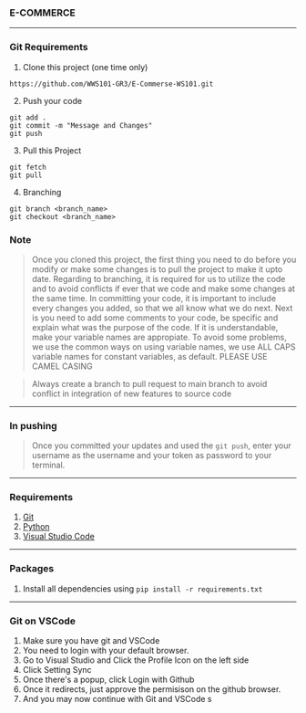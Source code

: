 ### E-COMMERCE

---
### Git Requirements
1. Clone this project (one time only)
```
https://github.com/WWS101-GR3/E-Commerse-WS101.git
```

2. Push your code
```
git add .
git commit -m "Message and Changes"
git push
```

3. Pull this Project
```
git fetch
git pull
```

4. Branching
```
git branch <branch_name>
git checkout <branch_name>
```


### Note
> Once you cloned this project, the first thing you need to do before you modify or make some changes is to pull the project to make it upto date.
Regarding to branching, it is required for us to utilize the code and to avoid conflicts if ever that we code and make some changes at the same time. In committing your code, it is
important to include every changes you added, so that we all know what we do next.
Next is you need to add some comments to your code, be specific and explain what was the purpose of the code. If it is understandable, make your variable names are appropiate.
To avoid some problems, we use the common ways on using variable names, we use ALL CAPS variable names for constant variables, as default. PLEASE USE CAMEL CASING

> Always create a branch to pull request to main branch to avoid conflict in integration of new features to source code

---
### In pushing
> Once you committed your updates and used the `git push`, enter your username as the username and your token as password to your terminal.

---
### Requirements
1. [Git](https://git-scm.com/downloads)
2. [Python](https://www.python.org/downloads/)
3. [Visual Studio Code](https://code.visualstudio.com/download)

---
### Packages
1. Install all dependencies using `pip install -r requirements.txt`

---
### Git on VSCode
1. Make sure you have git and VSCode
2. You need to login with your default browser.
3. Go to Visual Studio and Click the Profile Icon on the left side
4. Click Setting Sync
5. Once there's a popup, click Login with Github
6. Once it redirects, just approve the permisison on the github browser.
7. And you may now continue with Git and VSCode
s
